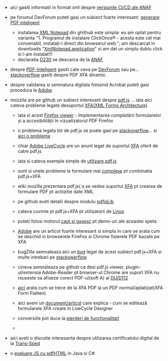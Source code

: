 - aici gasiti informatii in format xml despre [versiunile CI/CD ale ANAF](https://static.anaf.ro/static/10/Anaf/update5/versiuni.xml)

- pe forumul DevForum puteti gasi un subiect foarte interesant: [generare PDF inteligent](https://devforum.ro/t/generare-pdf-inteligent-pentru-anaf/19005/2)
  - instalarea [XML Notepad](https://github.com/microsoft/XmlNotepad?tab=readme-ov-file) din ghithub este simpla:
    eu am optat pentru varianta "1. Programul de instalare ClickOnce® - acesta este cel mai convenabil, instalați-l direct din browserul web.";
    am descarcat in downloads "[XmlNotepad.application](https://lovettsoftwarestorage.blob.core.windows.net/downloads/XmlNotepad/XmlNotepad.application)" si am dat un simplu dublu click si l-am instalat!!!
  - declaratia [D230](https://static.anaf.ro/static/10/Anaf/Declaratii_R/AplicatiiDec/D230_v1.0.8_14012024.pdf) se descarca de la [ANAF](https://static.anaf.ro/static/10/Anaf/Declaratii_R/230.html)
 
- despre [PDF-Inteligent](https://devforum.ro/t/generare-pdf-inteligent-pentru-anaf/19005) gasiti cate ceva pe [DevForum](https://devforum.ro/t/utilizare-certificat-in-adobe-reader-cu-trans-sped/17419) sau pe... [stackoverflow](https://stackoverflow.com/questions/76736428/programatically-fill-government-pdf-xfa-dynamic) gasiti despre PDF XFA dinamic.

- despre validarea si semnatura digitala folosind Acrobat puteti gasi procedura la [Adobe](https://helpx.adobe.com/ro/acrobat/using/validating-digital-signatures.html)

- mozzila are pe github un subiect interesant despre [pdf.js](https://github.com/mozilla/pdf.js/issues/2373) ... iata aici cateva probleme legate desuportul [XFA(XML Forms Architecture)](https://github.com/chromium/pdfium/tree/master/xfa)

  - iata si acest [Firefox viewer](https://blog.mozilla.org/attack-and-defense/2021/10/14/implementing-form-filling-and-accessibility-in-the-firefox-pdf-viewer/) - Implementarea completării formularelor și a accesibilității în vizualizatorul PDF Firefox

  - o problema legata tot de pdf.js se poate gasi pe [stackoverflow](https://stackoverflow.com/questions/76895019/how-to-use-pdf-js-lib-to-fill-xfa-pdf-forms)... si [aici o problema](https://github.com/mozilla/pdf.js/issues/14249)

  - chiar [Adobe LiveCycle](https://experienceleaguecommunities.adobe.com/t5/adobe-livecycle-questions/pdf-js-adds-basic-xfa-support/m-p/404238) are un anunt legat de suportul [XFA](https://en.wikipedia.org/wiki/XFA) oferit de catre pdf.js

  - iata si cateva exemple simple de [utilizare pdf.js](https://mozilla.github.io/pdf.js/examples/)

  - sunt si unele probleme la formulare mai [complexe](https://lightrun.com/answers/mozilla-pdf-js-complex-xfa-forms-fail-to-render-properly-or-at-all-with-xfa-enabled) pt combinatia pdf.js+XFA

  - wiki mozilla prezentare pdf.js( a se vedea suportul [XFA](https://wiki.mozilla.org/PDF.js?title=Template:Warning) pt crearea de formulare PDF pt achizitie date XML
    
  - pe github aveti detalii despre modulu [pdfjsLib](https://mozilla.github.io/pdf.js/api/draft/module-pdfjsLib.html)
  - cateva cuvinte pt pdf.js+XFA pt utilizatorii de [Linux](https://fortintam.com/blog/please-adapt-pdfjs-xfa-forms-for-linux-pdf-readers/)
  - puteti folosi motorul [caut si gasesc](https://www.cautsigasesc.net/web?q=pdf+js+viewer+demo&gclid=Cj0KCQiA-62tBhDSARIsAO7twbZIDdBENFb_kmmLVZnuBzIh1oxzvEhfjcVZRXziihUp-ZpsXHMoDL4aAuUtEALw_wcB&qo=semQuery&an=google_s&tt=rmd&ad=semD&ag=fw81&am=broad&akid=66e0af33-5528-41f0-b758-dc2c2279a92a-0-cg_gsb) pt demo-uri ale aceastei speta
  - [Adobe](https://helpx.adobe.com/livecycle/kb/xfa-forms-firefox-chrome.html) are un articol foarte interesant si simplu in care se arata cum se deschid in browserele FireFox si Chrome fisierele PDF bazate pe XFA
  - bugZilla semnaleaza aici un [bug](https://bugzilla.mozilla.org/show_bug.cgi?id=1717668) legat de acest subiect pdf.js+XFA si multe intrebari pe [stackowerflow](https://stackoverflow.com/questions/tagged/pdf.js?sort=active)
  - cineva semnaleaza pe github ca desi pdf.js viewer, plugin-ul/extensia Adobe-Reader pt browser-ul Chrome are suport XFA nu reuseste sa afiseze corect PDF-ul(soft A) al [DU/D112](https://github.com/mozilla/pdf.js/issues/17510)
  - [aici](https://chromewebstore.google.com/detail/xfa-pdf-to-normal-pdf-xfa/glgjhoiegfmmjoojodcbilmcahhidmal?hl=ro) arata cum se trece de la XFA PDF la un PDF normal/aplatizat(XFA Form Flatten)
  - aici avem un [document/articol](https://helpx.adobe.com/ro/acrobat/kb/edit-xfa-form.html) care explica - cum se editează formularele XFA create în LiveCycle Designer  

  - conversiile pot duce la [pierderi de functionalitati](https://support.pdfarchitect.org/hc/en-us/articles/14229068450196-XFA-is-not-supported-How-do-I-open-the-PDF-file-)
  - 
- aici aveti o discutie interesanta despre utilizarea certificatului digital de la [Trans-Sped](https://devforum.ro/t/utilizare-certificat-in-adobe-reader-cu-trans-sped/17419)
- o [evaluare JS cu pdfHTML](https://kb.itextpdf.com/itext/evaluating-js-with-pdfhtml) in Java si C#
